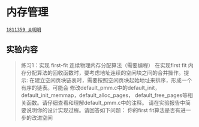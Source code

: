 # 内存管理
[`1811359 关明明`]()

## 实验内容
>练习1：实现 first-fit 连续物理内存分配算法（需要编程）
>在实现first fit 内存分配算法的回收函数时，要考虑地址连续的空闲块之间的合并操作。提示:
>在建立空闲页块链表时，需要按照空闲页块起始地址来排序，形成一个有序的链表。可能会
>修改default_pmm.c中的default_init，default_init_memmap，default_alloc_pages，
>default_free_pages等相关函数。请仔细查看和理解default_pmm.c中的注释。
>请在实验报告中简要说明你的设计实现过程。请回答如下问题：
>你的first fit算法是否有进一步的改进空间
